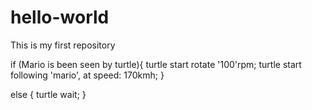 # hello-world
This is my first repository

if (Mario is been seen by turtle){
    turtle start rotate '100'rpm;
    turtle start following 'mario', at speed: 170kmh;
  }
  
else {
    turtle wait;
  }
  
 
